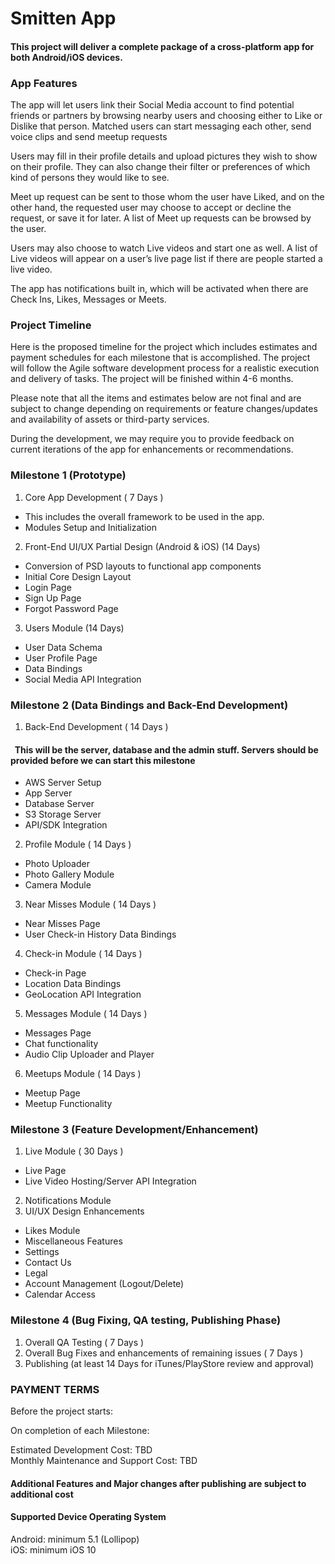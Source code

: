 # Smitten App

#### This project will deliver a complete package of a cross-platform app for both Android/iOS devices.

### App Features
The app will let users link their Social Media account to find potential friends or partners by browsing nearby users and choosing either to Like or Dislike that person. Matched users can start messaging each other, send voice clips and send meetup requests

Users may fill in their profile details and upload pictures they wish to show on their profile. They can also change their filter or preferences of which kind of persons they would like to see.

Meet up request can be sent to those whom the user have Liked, and on the other hand, the requested user may choose to accept or decline the request, or save it for later. A list of Meet up requests can be browsed by the user.

Users may also choose to watch Live videos and start one as well. A list of Live videos will appear on a user’s live page list if there are people started a live video.

The app has notifications built in, which will be activated when there are Check Ins, Likes, Messages or Meets.

### Project Timeline
Here is the proposed timeline for the project which includes estimates and payment schedules for each milestone that is accomplished. The project will follow the Agile software development process for a realistic execution and delivery of tasks. The project will be finished within 4-6 months.

Please note that all the items and estimates below are not final and are subject to change depending on requirements or feature changes/updates and availability of assets or third-party services.

During the development, we may require you to provide feedback on current iterations of the app for enhancements or recommendations.

### Milestone 1 (Prototype)
1. Core App Development ( 7 Days )
  - This includes the overall framework to be used in the app. 
  - Modules Setup and Initialization 
2. Front-End UI/UX Partial Design (Android & iOS) (14 Days) 
  - Conversion of PSD layouts to functional app components
  - Initial Core Design Layout 
  - Login Page
  - Sign Up Page
  - Forgot Password Page
3. Users Module (14 Days)
  - User Data Schema
  - User Profile Page
  - Data Bindings
  - Social Media API Integration

### Milestone 2 (Data Bindings and Back-End Development)
1. Back-End Development ( 14 Days ) <br/>
  #### &nbsp; This will be the server, database and the admin stuff. Servers should be provided before we can start this milestone
  - AWS Server Setup
  - App Server
  - Database Server
  - S3 Storage Server
  - API/SDK Integration
2. Profile Module ( 14 Days )
  - Photo Uploader
  - Photo Gallery Module
  - Camera Module
3. Near Misses Module ( 14 Days )
  - Near Misses Page
  - User Check-in History Data Bindings
4. Check-in Module ( 14 Days )
  - Check-in Page
  - Location Data Bindings
  - GeoLocation API Integration
5. Messages Module ( 14 Days )
  - Messages Page
  - Chat functionality
  - Audio Clip Uploader and Player
6. Meetups Module ( 14 Days )
  - Meetup Page
  - Meetup Functionality

### Milestone 3 (Feature Development/Enhancement)
1. Live Module ( 30 Days )
  - Live Page
  - Live Video Hosting/Server API Integration
2. Notifications Module
3. UI/UX Design Enhancements
  - Likes Module
  - Miscellaneous Features
  - Settings
  - Contact Us
  - Legal
  - Account Management (Logout/Delete)
  - Calendar Access

### Milestone 4 (Bug Fixing, QA testing, Publishing Phase)
1. Overall QA Testing ( 7 Days )
2. Overall Bug Fixes and enhancements of remaining issues ( 7 Days )
3. Publishing (at least 14 Days for iTunes/PlayStore review and approval)


### PAYMENT TERMS

Before the project starts:

On completion of each Milestone:

Estimated Development Cost: TBD <br/>
Monthly Maintenance and Support Cost: TBD

#### Additional Features and Major changes after publishing are subject to additional cost

#### Supported Device Operating System
Android: minimum 5.1 (Lollipop) <br/>
iOS: minimum iOS 10



